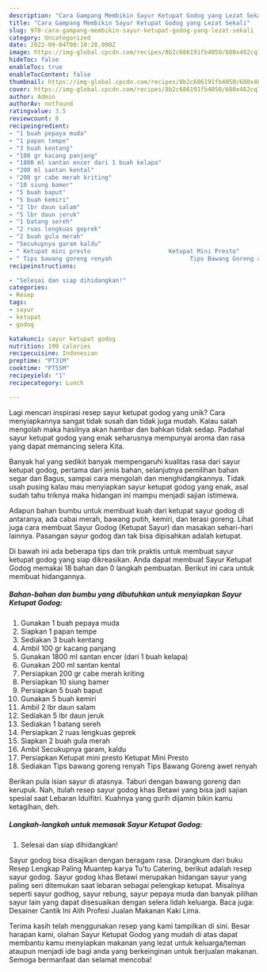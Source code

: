 ```yaml
---
description: "Cara Gampang Membikin Sayur Ketupat Godog yang Lezat Sekali"
title: "Cara Gampang Membikin Sayur Ketupat Godog yang Lezat Sekali"
slug: 978-cara-gampang-membikin-sayur-ketupat-godog-yang-lezat-sekali
category: Uncategorized
date: 2022-09-04T00:10:28.090Z
image: https://img-global.cpcdn.com/recipes/8b2c686191fb4050/680x482cq70/sayur-ketupat-godog-foto-resep-utama.jpg
hideToc: false
enableToc: true
enableTocContent: false
thumbnail: https://img-global.cpcdn.com/recipes/8b2c686191fb4050/680x482cq70/sayur-ketupat-godog-foto-resep-utama.jpg
cover: https://img-global.cpcdn.com/recipes/8b2c686191fb4050/680x482cq70/sayur-ketupat-godog-foto-resep-utama.jpg
author: Admin
authorAv: notfound
ratingvalue: 3.5
reviewcount: 8
recipeingredient:
- "1 buah pepaya muda"
- "1 papan tempe"
- "3 buah kentang"
- "100 gr kacang panjang"
- "1800 ml santan encer dari 1 buah kelapa"
- "200 ml santan kental"
- "200 gr cabe merah kriting"
- "10 siung bamer"
- "5 buah baput"
- "5 buah kemiri"
- "2 lbr daun salam"
- "5 lbr daun jeruk"
- "1 batang sereh"
- "2 ruas lengkuas geprek"
- "2 buah gula merah"
- "Secukupnya garam kaldu"
- " Ketupat mini presto                      Ketupat Mini Presto"
- " Tips bawang goreng renyah                      Tips Bawang Goreng awet renyah"
recipeinstructions:

- "Selesai dan siap dihidangkan!"
categories:
- Resep
tags:
- sayur
- ketupat
- godog

katakunci: sayur ketupat godog 
nutrition: 199 calories
recipecuisine: Indonesian
preptime: "PT31M"
cooktime: "PT55M"
recipeyield: "1"
recipecategory: Lunch

---
```





Lagi mencari inspirasi resep sayur ketupat godog yang unik? Cara menyiapkannya sangat tidak susah dan tidak juga mudah. Kalau salah mengolah maka hasilnya akan hambar dan bahkan tidak sedap. Padahal sayur ketupat godog yang enak seharusnya mempunyai aroma dan rasa yang dapat memancing selera Kita.





Banyak hal yang sedikit banyak mempengaruhi kualitas rasa dari sayur ketupat godog, pertama dari jenis bahan, selanjutnya pemilihan bahan segar dan Bagus, sampai cara mengolah dan menghidangkannya. Tidak usah pusing kalau mau menyiapkan sayur ketupat godog yang enak,      asal sudah tahu triknya maka hidangan ini mampu menjadi sajian istimewa.














Adapun bahan bumbu untuk membuat kuah dari ketupat sayur godog di antaranya, ada cabai merah, bawang putih, kemiri, dan terasi goreng. Lihat juga cara membuat Sayur Godog (Ketupat Sayur) dan masakan sehari-hari lainnya. Pasangan sayur godog dan tak bisa dipisahkan adalah ketupat.






Di bawah ini ada beberapa tips dan trik praktis untuk membuat sayur ketupat godog yang siap dikreasikan. Anda dapat membuat Sayur Ketupat Godog memakai 18 bahan dan 0 langkah pembuatan. Berikut ini cara untuk membuat hidangannya.

<!--inarticleads1-->

##### Bahan-bahan dan bumbu yang dibutuhkan untuk menyiapkan Sayur Ketupat Godog:

1. Gunakan 1 buah pepaya muda
1. Siapkan 1 papan tempe
1. Sediakan 3 buah kentang
1. Ambil 100 gr kacang panjang
1. Gunakan 1800 ml santan encer (dari 1 buah kelapa)
1. Gunakan 200 ml santan kental
1. Persiapkan 200 gr cabe merah kriting
1. Persiapkan 10 siung bamer
1. Persiapkan 5 buah baput
1. Gunakan 5 buah kemiri
1. Ambil 2 lbr daun salam
1. Sediakan 5 lbr daun jeruk
1. Sediakan 1 batang sereh
1. Persiapkan 2 ruas lengkuas geprek
1. Siapkan 2 buah gula merah
1. Ambil Secukupnya garam, kaldu
1. Persiapkan  Ketupat mini presto                      Ketupat Mini Presto
1. Sediakan  Tips bawang goreng renyah                      Tips Bawang Goreng awet renyah


Berikan pula isian sayur di atasnya. Taburi dengan bawang goreng dan kerupuk. Nah, itulah resep sayur godog khas Betawi yang bisa jadi sajian spesial saat Lebaran Idulfitri. Kuahnya yang gurih dijamin bikin kamu ketagihan, deh. 

<!--inarticleads2-->

##### Langkah-langkah untuk memasak Sayur Ketupat Godog:


1. Selesai dan siap dihidangkan!

Sayur godog bisa disajikan dengan beragam rasa. Dirangkum dari buku Resep Lengkap Paling Muantep karya Tu&#39;tu Catering, berikut adalah resep sayur godog. Sayur godog khas Betawi merupakan hidangan sayur yang paling seri ditemukan saat lebaran sebagai pelengkap ketupat. Misalnya seperti sayur godhog, sayur rebung, sayur pepaya muda dan banyak pilihan sayur lain yang dapat disesuaikan dengan selera lidah keluarga. Baca juga: Desainer Cantik Ini Alih Profesi Jualan Makanan Kaki Lima. 

Terima kasih telah menggunakan resep yang kami tampilkan di sini. Besar harapan kami, olahan Sayur Ketupat Godog yang mudah di atas dapat membantu kamu menyiapkan makanan yang lezat untuk keluarga/teman ataupun menjadi ide bagi anda yang berkeinginan untuk berjualan makanan. Semoga bermanfaat dan selamat mencoba!
